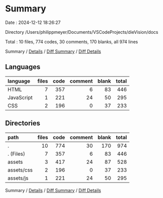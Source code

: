 # Summary

Date : 2024-12-12 18:26:27

Directory /Users/philippmeyer/Documents/VSCodeProjects/dieVision/docs

Total : 10 files,  774 codes, 30 comments, 170 blanks, all 974 lines

Summary / [Details](details.md) / [Diff Summary](diff.md) / [Diff Details](diff-details.md)

## Languages
| language | files | code | comment | blank | total |
| :--- | ---: | ---: | ---: | ---: | ---: |
| HTML | 7 | 357 | 6 | 83 | 446 |
| JavaScript | 1 | 221 | 24 | 50 | 295 |
| CSS | 2 | 196 | 0 | 37 | 233 |

## Directories
| path | files | code | comment | blank | total |
| :--- | ---: | ---: | ---: | ---: | ---: |
| . | 10 | 774 | 30 | 170 | 974 |
| . (Files) | 7 | 357 | 6 | 83 | 446 |
| assets | 3 | 417 | 24 | 87 | 528 |
| assets/css | 2 | 196 | 0 | 37 | 233 |
| assets/js | 1 | 221 | 24 | 50 | 295 |

Summary / [Details](details.md) / [Diff Summary](diff.md) / [Diff Details](diff-details.md)
